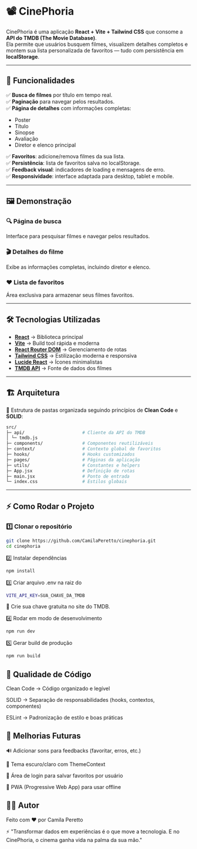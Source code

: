 # 📽️ CinePhoria

CinePhoria é uma aplicação **React + Vite + Tailwind CSS** que consome a **API do TMDB (The Movie Database)**.  
Ela permite que usuários busquem filmes, visualizem detalhes completos e montem sua lista personalizada de favoritos — tudo com persistência em **localStorage**.

---

## 🚀 Funcionalidades

✅ **Busca de filmes** por título em tempo real.  
✅ **Paginação** para navegar pelos resultados.  
✅ **Página de detalhes** com informações completas:
- Poster  
- Título  
- Sinopse  
- Avaliação  
- Diretor e elenco principal  

✅ **Favoritos**: adicione/remova filmes da sua lista.  
✅ **Persistência**: lista de favoritos salva no localStorage.  
✅ **Feedback visual**: indicadores de loading e mensagens de erro.  
✅ **Responsividade**: interface adaptada para desktop, tablet e mobile.  

---

## 🖼️ Demonstração

### 🔍 Página de busca
Interface para pesquisar filmes e navegar pelos resultados.  

### 🎬 Detalhes do filme
Exibe as informações completas, incluindo diretor e elenco.  

### ❤️ Lista de favoritos
Área exclusiva para armazenar seus filmes favoritos.  

---

## 🛠️ Tecnologias Utilizadas

- **[React](https://react.dev/)** → Biblioteca principal  
- **[Vite](https://vitejs.dev/)** → Build tool rápida e moderna  
- **[React Router DOM](https://reactrouter.com/)** → Gerenciamento de rotas  
- **[Tailwind CSS](https://tailwindcss.com/)** → Estilização moderna e responsiva  
- **[Lucide React](https://lucide.dev/)** → Ícones minimalistas  
- **[TMDB API](https://www.themoviedb.org/documentation/api)** → Fonte de dados dos filmes  

---

## 🏗️ Arquitetura

📂 Estrutura de pastas organizada seguindo princípios de **Clean Code** e **SOLID**:
```bash
src/
├─ api/                      # Cliente da API do TMDB
│ └─ tmdb.js
├─ components/               # Componentes reutilizáveis
├─ context/                  # Contexto global de favoritos
├─ hooks/                    # Hooks customizados
├─ pages/                    # Páginas da aplicação
├─ utils/                    # Constantes e helpers
├─ App.jsx                   # Definição de rotas
├─ main.jsx                  # Ponto de entrada
└─ index.css                 # Estilos globais
```

---

## ⚡ Como Rodar o Projeto

### 1️⃣ Clonar o repositório
```bash
git clone https://github.com/CamilaPeretto/cinephoria.git
cd cinephoria
```
2️⃣ Instalar dependências
```bash
npm install
```
3️⃣ Criar arquivo .env na raiz do 
```bash
VITE_API_KEY=SUA_CHAVE_DA_TMDB
```

🔑 Crie sua chave gratuita no site do TMDB.

4️⃣ Rodar em modo de desenvolvimento
```bash
npm run dev
```
5️⃣ Gerar build de produção
```bash
npm run build
```

## 🧪 Qualidade de Código

Clean Code → Código organizado e legível

SOLID → Separação de responsabilidades (hooks, contextos, componentes)

ESLint → Padronização de estilo e boas práticas

## 📌 Melhorias Futuras

🔊 Adicionar sons para feedbacks (favoritar, erros, etc.)

🌙 Tema escuro/claro com ThemeContext

🔐 Área de login para salvar favoritos por usuário

📱 PWA (Progressive Web App) para usar offline

## 👩‍💻 Autor

Feito com ❤️ por Camila Peretto

⚡ "Transformar dados em experiências é o que move a tecnologia. E no CinePhoria, o cinema ganha vida na palma da sua mão."
